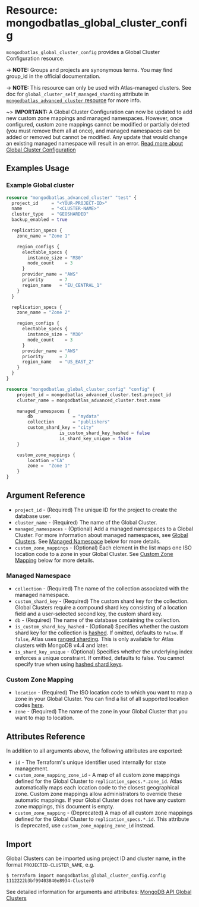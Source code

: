 # Resource: mongodbatlas_global_cluster_config

`mongodbatlas_global_cluster_config` provides a Global Cluster Configuration resource.

-> **NOTE:** Groups and projects are synonymous terms. You may find group_id in the official documentation.

-> **NOTE:** This resource can only be used with Atlas-managed clusters. See doc for `global_cluster_self_managed_sharding` attribute in [`mongodbatlas_advanced_cluster` resource](https://registry.terraform.io/providers/mongodb/mongodbatlas/latest/docs/resources/advanced_cluster) for more info.

~> **IMPORTANT:** A Global Cluster Configuration can now be updated to add new custom zone mappings and managed namespaces. However, once configured, custom zone mappings cannot be modified or partially deleted (you must remove them all at once), and managed namespaces can be added or removed but cannot be modified. Any update that would change an existing managed namespace will result in an error. [Read more about Global Cluster Configuration](https://www.mongodb.com/docs/atlas/global-clusters/)

## Examples Usage

### Example Global cluster

```terraform
resource "mongodbatlas_advanced_cluster" "test" {
  project_id     = "<YOUR-PROJECT-ID>"
  name           = "<CLUSTER-NAME>"
  cluster_type   = "GEOSHARDED"
  backup_enabled = true

  replication_specs {
    zone_name = "Zone 1"

    region_configs {
      electable_specs {
        instance_size = "M30"
        node_count    = 3
      }
      provider_name = "AWS"
      priority      = 7
      region_name   = "EU_CENTRAL_1"
    }
  }

  replication_specs {
    zone_name = "Zone 2"

    region_configs {
      electable_specs {
        instance_size = "M30"
        node_count    = 3
      }
      provider_name = "AWS"
      priority      = 7
      region_name   = "US_EAST_2"
    }
  }
}

resource "mongodbatlas_global_cluster_config" "config" {
	project_id = mongodbatlas_advanced_cluster.test.project_id
	cluster_name = mongodbatlas_advanced_cluster.test.name

	managed_namespaces {
		db 				 = "mydata"
		collection 		 = "publishers"
		custom_shard_key = "city"
					is_custom_shard_key_hashed = false
					is_shard_key_unique = false
	}

	custom_zone_mappings {
		location ="CA"
		zone =  "Zone 1"
	}
}
```

## Argument Reference

* `project_id` - (Required) The unique ID for the project to create the database user.
* `cluster_name` - (Required) The name of the Global Cluster.
*  `managed_namespaces` - (Optional) Add a managed namespaces to a Global Cluster. For more information about managed namespaces, see [Global Clusters](https://docs.atlas.mongodb.com/reference/api/global-clusters/). See [Managed Namespace](#managed-namespace) below for more details.
*  `custom_zone_mappings` - (Optional) Each element in the list maps one ISO location code to a zone in your Global Cluster. See [Custom Zone Mapping](#custom-zone-mapping) below for more details.

### Managed Namespace

* `collection` -	(Required) The name of the collection associated with the managed namespace.
* `custom_shard_key` - (Required)	The custom shard key for the collection. Global Clusters require a compound shard key consisting of a location field and a user-selected second key, the custom shard key.
* `db` - (Required) The name of the database containing the collection.
* `is_custom_shard_key_hashed` - (Optional) Specifies whether the custom shard key for the collection is [hashed](https://docs.mongodb.com/manual/reference/method/sh.shardCollection/#hashed-shard-keys). If omitted, defaults to `false`. If `false`, Atlas uses [ranged sharding](https://docs.mongodb.com/manual/core/ranged-sharding/). This is only available for Atlas clusters with MongoDB v4.4 and later.
* `is_shard_key_unique` - (Optional) Specifies whether the underlying index enforces a unique constraint. If omitted, defaults to false. You cannot specify true when using [hashed shard keys](https://docs.mongodb.com/manual/core/hashed-sharding/#std-label-sharding-hashed).

### Custom Zone Mapping

* `location` - (Required) The ISO location code to which you want to map a zone in your Global Cluster. You can find a list of all supported location codes [here](https://cloud.mongodb.com/static/atlas/country_iso_codes.txt).
* `zone` - (Required) The name of the zone in your Global Cluster that you want to map to location.

## Attributes Reference

In addition to all arguments above, the following attributes are exported:

* `id` - The Terraform's unique identifier used internally for state management.
* `custom_zone_mapping_zone_id` - A map of all custom zone mappings defined for the Global Cluster to `replication_specs.*.zone_id`. Atlas automatically maps each location code to the closest geographical zone. Custom zone mappings allow administrators to override these automatic mappings. If your Global Cluster does not have any custom zone mappings, this document is empty.
* `custom_zone_mapping` - (Deprecated) A map of all custom zone mappings defined for the Global Cluster to `replication_specs.*.id`. This attribute is deprecated, use `custom_zone_mapping_zone_id` instead.

## Import

Global Clusters can be imported using project ID and cluster name, in the format `PROJECTID-CLUSTER_NAME`, e.g.

```
$ terraform import mongodbatlas_global_cluster_config.config 1112222b3bf99403840e8934-Cluster0
```

See detailed information for arguments and attributes: [MongoDB API Global Clusters](https://docs.atlas.mongodb.com/reference/api/global-clusters/)
